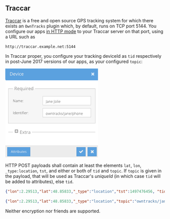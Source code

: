 ## Traccar

[Traccar](https://www.traccar.org) is a free and open source GPS tracking system for which there exists an `OwnTracks` plugin which, by default, runs on TCP port 5144. You configure our apps [in HTTP mode](../tech/http.md) to your Traccar server on that port, using a URL such as

```
http://traccar.example.net:5144
```

In Traccar proper, you configure your tracking deviceId as `tid` respectively in post-June 2017 versions of our apps, as your configured `topic`:

![Traccar device configuration](images/traccar-device.jpg)

HTTP POST payloads shall contain at least the elements `lat`, `lon`, `_type:location`, `tst`, and either or both of `tid` and `topic`. If `topic` is given in the payload, that will be used as Traccar's _uniqueId_ (in which case `tid` will be added to attributes), else `tid`.

```json
{"lon":2.29513,"lat":48.85833,"_type":"location","tst":1497476456, "tid":"JJ"}
```

```json
{"lon":2.29513,"lat":48.85833,"_type":"location","topic":"owntracks/jane/phone", "tid": "JJ"}
```

Neither encryption nor friends are supported.
